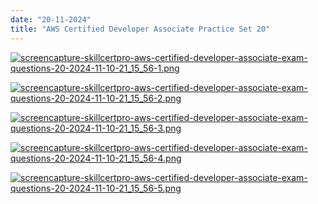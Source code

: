 ```yaml
---
date: "20-11-2024"
title: "AWS Certified Developer Associate Practice Set 20"
---
```

<a href="/images/screencapture-skillcertpro-aws-certified-developer-associate-exam-questions-20-2024-11-10-21_15_56-1.png" target="_blank"><img src="/images/screencapture-skillcertpro-aws-certified-developer-associate-exam-questions-20-2024-11-10-21_15_56-1.png" alt="screencapture-skillcertpro-aws-certified-developer-associate-exam-questions-20-2024-11-10-21_15_56-1.png" /></a>

<a href="/images/screencapture-skillcertpro-aws-certified-developer-associate-exam-questions-20-2024-11-10-21_15_56-2.png" target="_blank"><img src="/images/screencapture-skillcertpro-aws-certified-developer-associate-exam-questions-20-2024-11-10-21_15_56-2.png" alt="screencapture-skillcertpro-aws-certified-developer-associate-exam-questions-20-2024-11-10-21_15_56-2.png" /></a>

<a href="/images/screencapture-skillcertpro-aws-certified-developer-associate-exam-questions-20-2024-11-10-21_15_56-3.png" target="_blank"><img src="/images/screencapture-skillcertpro-aws-certified-developer-associate-exam-questions-20-2024-11-10-21_15_56-3.png" alt="screencapture-skillcertpro-aws-certified-developer-associate-exam-questions-20-2024-11-10-21_15_56-3.png" /></a>

<a href="/images/screencapture-skillcertpro-aws-certified-developer-associate-exam-questions-20-2024-11-10-21_15_56-4.png" target="_blank"><img src="/images/screencapture-skillcertpro-aws-certified-developer-associate-exam-questions-20-2024-11-10-21_15_56-4.png" alt="screencapture-skillcertpro-aws-certified-developer-associate-exam-questions-20-2024-11-10-21_15_56-4.png" /></a>

<a href="/images/screencapture-skillcertpro-aws-certified-developer-associate-exam-questions-20-2024-11-10-21_15_56-5.png" target="_blank"><img src="/images/screencapture-skillcertpro-aws-certified-developer-associate-exam-questions-20-2024-11-10-21_15_56-5.png" alt="screencapture-skillcertpro-aws-certified-developer-associate-exam-questions-20-2024-11-10-21_15_56-5.png" /></a>
